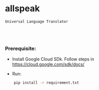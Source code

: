 # allspeak 
`Universal Language Translator`

<br><br>

### Prerequisite:

* Install Google Cloud SDk. Follow steps in https://cloud.google.com/sdk/docs/	

* Run: 
```Bash
	pip install -r requirement.txt
```

